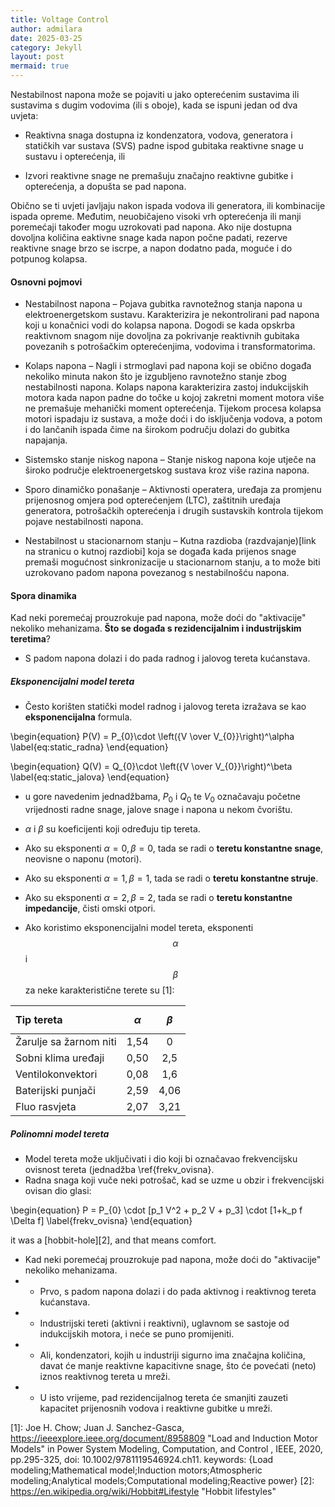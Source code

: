 ```yaml
---
title: Voltage Control
author: admilara
date: 2025-03-25
category: Jekyll
layout: post
mermaid: true
---
```


Nestabilnost napona može se pojaviti u jako opterećenim sustavima ili sustavima s dugim vodovima (ili s oboje), kada 
se ispuni jedan od dva uvjeta:

* Reaktivna snaga dostupna iz kondenzatora, vodova, generatora i statičkih var sustava (SVS) padne ispod gubitaka 
reaktivne snage u sustavu i opterećenja, ili

* Izvori reaktivne snage ne premašuju značajno reaktivne gubitke i opterećenja, a dopušta se pad napona.

Obično se ti uvjeti javljaju nakon ispada vodova ili generatora, ili kombinacije ispada opreme. Međutim, neuobičajeno 
visoki vrh opterećenja ili manji poremećaji također mogu uzrokovati pad napona. Ako nije dostupna dovoljna količina 
eaktivne snage kada napon počne padati, rezerve reaktivne snage brzo se iscrpe, a napon dodatno pada, moguće i do 
potpunog kolapsa.

#### Osnovni pojmovi

- Nestabilnost napona – Pojava gubitka ravnotežnog stanja napona u elektroenergetskom sustavu. 
Karakterizira je nekontrolirani pad napona koji u konačnici vodi do kolapsa napona. Dogodi se kada opskrba reaktivnom 
snagom nije dovoljna za pokrivanje reaktivnih gubitaka povezanih s potrošačkim opterećenjima, vodovima i transformatorima.

- Kolaps napona – Nagli i strmoglavi pad napona koji se obično događa nekoliko minuta nakon što je izgubljeno 
ravnotežno stanje zbog nestabilnosti napona. Kolaps napona karakterizira zastoj indukcijskih motora kada napon 
padne do točke u kojoj zakretni moment motora više ne premašuje mehanički moment opterećenja. 
Tijekom procesa kolapsa motori ispadaju iz sustava, a može doći i do isključenja vodova, a potom i do lančanih ispada 
čime na širokom području dolazi do gubitka napajanja. 

- Sistemsko stanje niskog napona – Stanje niskog napona koje utječe na široko područje elektroenergetskog 
sustava kroz više razina napona.

- Sporo dinamičko ponašanje – Aktivnosti operatera, uređaja za promjenu prijenosnog omjera pod opterećenjem (LTC), 
zaštitnih uređaja generatora, potrošačkih opterećenja i drugih sustavskih kontrola tijekom pojave nestabilnosti napona.

- Nestabilnost u stacionarnom stanju – Kutna razdioba (razdvajanje)[link na stranicu o kutnoj razdiobi] koja se događa kada prijenos snage premaši 
mogućnost sinkronizacije u stacionarnom stanju, a to može biti uzrokovano padom napona povezanog s nestabilnošću napona.

#### Spora dinamika

Kad neki poremećaj prouzrokuje pad napona, može doći do "aktivacije" nekoliko mehanizama.
**Što se događa s rezidencijalnim i industrijskim teretima**?
- S padom napona dolazi i do pada radnog i jalovog tereta kućanstava.

##### Eksponencijalni model tereta
- Često korišten statički model radnog i jalovog tereta izražava se kao **eksponencijalna** formula. 
    
\begin{equation}
    P(V) = P_{0}\cdot \left({V \over V_{0}}\right)^\alpha
    \label{eq:static_radna}
\end{equation}
    
\begin{equation}
    Q(V) = Q_{0}\cdot \left({V \over V_{0}}\right)^\beta
    \label{eq:static_jalova}
\end{equation}
    
- u gore navedenim jednadžbama, $P_{0}$ i $Q_{0}$ te $V_{0}$ označavaju početne vrijednosti radne snage, jalove snage i napona u nekom čvorištu.
- $\alpha$ i $\beta$ su koeficijenti koji određuju tip tereta.

- Ako su eksponenti $\alpha = 0, \beta = 0$, tada se radi o **teretu konstantne snage**, neovisne o naponu (motori).
- Ako su eksponenti $\alpha = 1, \beta = 1$, tada se radi o **teretu konstantne struje**.
- Ako su eksponenti $\alpha = 2, \beta = 2$, tada se radi o **teretu konstantne impedancije**, čisti omski otpori.

- Ako koristimo eksponencijalni model tereta, eksponenti $$\alpha$$ i $$\beta$$ za neke karakteristične terete su [1]:

| Tip tereta    | $$\alpha$$ | $$\beta$$ |
| :-------- | :-------: | :-------: |
| Žarulje sa žarnom niti | 1,54    | 0 |
| Sobni klima uređaji | 0,50     | 2,5 |
| Ventilokonvektori    | 0,08    | 1,6 |
| Baterijski punjači | 2,59 | 4,06 |
| Fluo rasvjeta | 2,07 | 3,21 | 

##### Polinomni model tereta 
- Model tereta može uključivati i dio koji bi označavao frekvencijsku ovisnost tereta (jednadžba \ref{frekv_ovisna}.
- Radna snaga koji vuče neki potrošač, kad se uzme u obzir i frekvencijski ovisan dio glasi:
    
\begin{equation}
    P = P_{0} \cdot [p_1 V^2 + p_2 V + p_3] \cdot [1+k_p f \Delta f]
    \label{frekv_ovisna}
\end{equation}

it was a [hobbit-hole][2], and that means comfort.    
    
- Kad neki poremećaj prouzrokuje pad napona, može doći do "aktivacije" nekoliko mehanizama.
- - Prvo, s padom napona dolazi i do pada aktivnog i reaktivnog tereta kućanstava.
- - Industrijski tereti (aktivni i reaktivni), uglavnom se sastoje od indukcijskih motora, i neće se puno promijeniti.
- - Ali, kondenzatori, kojih u industriji sigurno ima značajna količina, davat će manje reaktivne kapacitivne snage, što će povećati (neto) iznos
reaktivnog tereta u mreži.
- - U isto vrijeme, pad rezidencijalnog tereta će smanjiti zauzeti kapacitet prijenosnih vodova i reaktivne gubitke u mreži.


[1]: Joe H. Chow; Juan J. Sanchez-Gasca, <https://ieeexplore.ieee.org/document/8958809> "Load and Induction Motor Models" in Power System Modeling, Computation, and Control , IEEE, 2020, pp.295-325, doi: 10.1002/9781119546924.ch11.
keywords: {Load modeling;Mathematical model;Induction motors;Atmospheric modeling;Analytical models;Computational modeling;Reactive power}
[2]: <https://en.wikipedia.org/wiki/Hobbit#Lifestyle> "Hobbit lifestyles"
